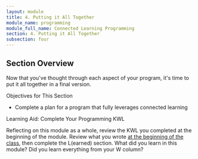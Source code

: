 ```yaml
---
layout: module
title: 4. Putting it All Together
module_name: programming
module_full_name: Connected Learning Programming
section: 4. Putting it All Together
subsection: four
---
```


## Section Overview

Now that you've thought through each aspect of your program, it's time to put it all together in a final version. 

<div class="objectives">
<p class="box-title">Objectives for This Section</p>
<ul>
	<li>Complete a plan for a program that fully leverages connected learning</li>
</ul>
</div>

<div class="reflection">
	<p class="box-title">Learning Aid: Complete Your Programming KWL</p>
	<p>Reflecting on this module as a whole, review the KWL you completed at the beginning of the module. Review what you wrote <a href="index.html">at the beginning of the class</a>, then complete the L(earned) section. What did you learn in this module? Did you learn everything from your W column?</p>
</div>


